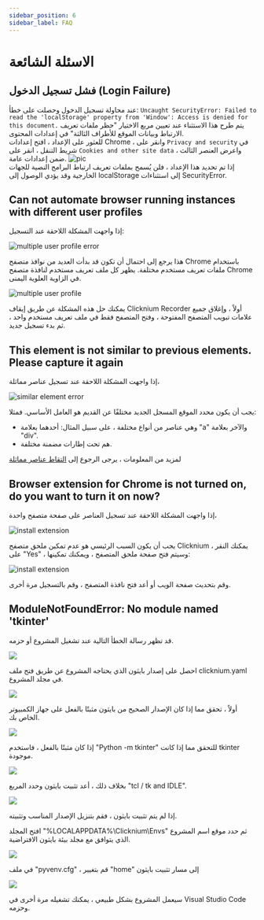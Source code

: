 ```yaml
---
sidebar_position: 6
sidebar_label: FAQ
---
```


# الاسئلة الشائعة

## فشل تسجيل الدخول (Login Failure)

عند محاولة تسجيل الدخول وحصلت على خطأ: `Uncaught SecurityError: Failed to read the 'localStorage' property from 'Window': Access is denied for this document.`  يتم طرح هذا الاستثناء عند تعيين مربع الاختيار "حظر ملفات تعريف الارتباط وبيانات الموقع للأطراف الثالثة" في إعدادات المحتوى.  
للعثور على الإعداد ، افتح إعدادات Chrome ، وانقر على `Privacy and security`  في شريط التنقل ، انقر على `Cookies and other site data` ، واعرض العنصر الثالث ضمن إعدادات عامة.
![pic](./img/block3rdcookies.PNG)  
إذا تم تحديد هذا الإعداد ، فلن يُسمح بملفات تعريف ارتباط البرامج النصية للجهات الخارجية وقد يؤدي الوصول إلى localStorage إلى استثناءات SecurityError.

## Can not automate browser running instances with different user profiles


إذا واجهت المشكلة اللاحقة عند التسجيل:


![multiple user profile error](img/faq_multiple_profile_error.png)

هذا يرجع إلى احتمال أن تكون قد بدأت العديد من نوافذ متصفح Chrome باستخدام ملفات تعريف مستخدم مختلفة. يظهر كل ملف تعريف مستخدم لنافذة متصفح Chrome في الزاوية العلوية اليمنى.

![multiple user profile](img/faq_mulitple_profile2.png)

يمكنك حل هذه المشكلة عن طريق إيقاف Clicknium Recorder أولاً ، وإغلاق جميع علامات تبويب المتصفح المفتوحة ، وفتح المتصفح فقط في ملف تعريف مستخدم واحد ، ثم بدء تسجيل جديد.

## This element is not similar to previous elements. Please capture it again

إذا واجهت المشكلة اللاحقة عند تسجيل عناصر مماثلة، 

![similar element error](img/faq_similar_elelemt_error.png)

يجب أن يكون محدد الموقع المسجل الجديد مختلفًا عن القديم هو العامل الأساسي. فمثلا:


- وهي عناصر من أنواع مختلفة ، على سبيل المثال: أحدهما بعلامة "a" والآخر بعلامة "div".
- هم تحت إطارات مضمنة مختلفة.

لمزيد من المعلومات ، يرجى الرجوع إلى [التقاط عناصر مماثلة](tutorial/recorder/capture_similar_elements.md)

## Browser extension for Chrome is not turned on, do you want to turn it on now?

إذا واجهت المشكلة اللاحقة عند تسجيل العناصر على صفحة متصفح واحدة،

![install extension](img/faq_install_extension_error.png)

يجب أن يكون السبب الرئيسي هو عدم تمكين ملحق متصفح Clicknium ، يمكنك النقر على "Yes" ، وسيتم فتح صفحة ملحق المتصفح ، ويمكنك تمكينها:

![install extension](img/chrome_extension_enable_page.png)

وقم بتحديث صفحة الويب أو أعد فتح نافذة المتصفح ، وقم بالتسجيل مرة أخرى.

## ModuleNotFoundError: No module named 'tkinter'

قد تظهر رسالة الخطأ التالية عند تشغيل المشروع أو حزمه.

![](img/pack_error_1.png)

احصل على إصدار بايثون الذي يحتاجه المشروع عن طريق فتح ملف clicknium.yaml في مجلد المشروع.

![](img/pack_error_2.png)

أولاً ، تحقق مما إذا كان الإصدار الصحيح من بايثون مثبتًا بالفعل على جهاز الكمبيوتر الخاص بك.

![](img/pack_error_3.png)

إذا كان مثبتًا بالفعل ، فاستخدم "Python -m tkinter" للتحقق مما إذا كانت tkinter موجودة.

![](img/pack_error_4.png)

بخلاف ذلك ، أعد تثبيت بايثون وحدد المربع "tcl / tk and IDLE".

![](img/pack_error_5.png)

إذا لم يتم تثبيت بايثون ، فقم بتنزيل الإصدار المناسب وتثبيته.

افتح المجلد "%LOCALAPPDATA%\Clicknium\Envs" ثم حدد موقع اسم المشروع الذي يتوافق مع مجلد بيئة بايثون الافتراضية.

![](img/pack_error_6.png)

في ملف "pyvenv.cfg" ، قم بتغيير "home" إلى مسار تثبيت بايثون

![](img/pack_error_7.png)

سيعمل المشروع بشكل طبيعي ، يمكنك تشغيله مرة أخرى في Visual Studio Code وحزمه.
